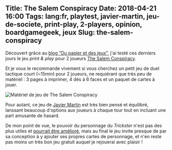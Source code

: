 Title: The Salem Conspiracy
Date: 2018-04-21 16:00
Tags: lang:fr, playtest, javier-martin, jeu-de-societe, print-play, 2-players, opinion, boardgamegeek, jeux
Slug: the-salem-conspiracy
---
Découvert grâce au [blog "Du papier et des jeux"](https://pnpfrance.wordpress.com/2016/08/26/the-salem-conspiracy/),
j'ai testé ces derniers jours le jeu _print & play_ pour 2 joueurs [The Salem Conspiracy](https://boardgamegeek.com/boardgame/142233/salem-conspiracy).

Et je vous le recommande vivement si vous cherchez un petit jeu de duel tactique court (~15min) pour 2 joueurs,
ne requiérant que très peu de matériel : 3 pages à imprimer, 4 dés à 6 faces et un paquet de cartes à jouer.

![Matériel de jeu de The Salem Conspiracy](images/2018/04/the-salem-conspiracy.jpg)

Pour autant, ce jeu de [Javier Martin](https://boardgamegeek.com/boardgamedesigner/68316/javier-martin) est très bien pensé et équilibré,
lanssant beaucoup d'options aux joueurs à chaque tour tout en incluant une part amusante de hasard.

De mon point de vue, le pouvoir du personnage du _Trickster_ n'est pas des plus utiles et [pourrait être amélioré](https://boardgamegeek.com/article/28884493#28884493), mais au final le jeu invite presque de par sa conception
à y ajouter ses propres cartes de personnage, et n'en reste pas moins un très bon jeu gratuit auquel je rejouerai avec plaisir !

<style>
article img {
    display: block;
    margin: 0 auto;
    max-height: 30rem;
}
</style>
